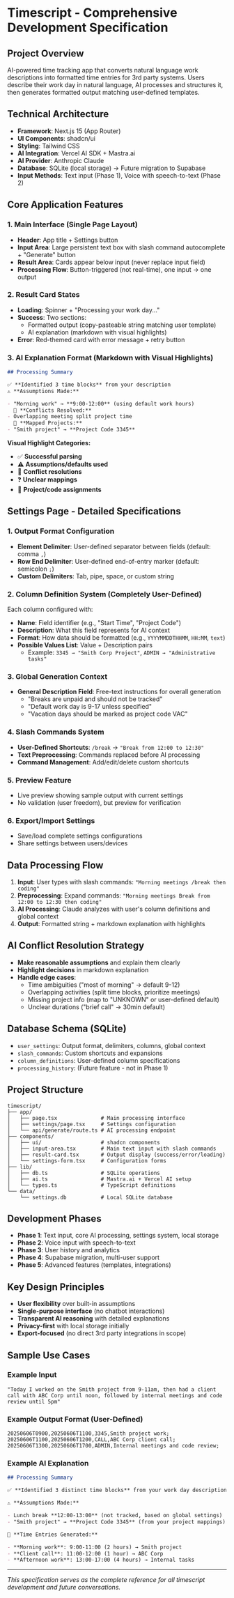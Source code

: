 # Timescript - Comprehensive Development Specification

## Project Overview

AI-powered time tracking app that converts natural language work descriptions into formatted time entries for 3rd party systems. Users describe their work day in natural language, AI processes and structures it, then generates formatted output matching user-defined templates.

## Technical Architecture

- **Framework**: Next.js 15 (App Router)
- **UI Components**: shadcn/ui
- **Styling**: Tailwind CSS
- **AI Integration**: Vercel AI SDK + Mastra.ai
- **AI Provider**: Anthropic Claude
- **Database**: SQLite (local storage) → Future migration to Supabase
- **Input Methods**: Text input (Phase 1), Voice with speech-to-text (Phase 2)

## Core Application Features

### 1. Main Interface (Single Page Layout)

- **Header**: App title + Settings button
- **Input Area**: Large persistent text box with slash command autocomplete + "Generate" button
- **Result Area**: Cards appear below input (never replace input field)
- **Processing Flow**: Button-triggered (not real-time), one input → one output

### 2. Result Card States

- **Loading**: Spinner + "Processing your work day..."
- **Success**: Two sections:
  - Formatted output (copy-pasteable string matching user template)
  - AI explanation (markdown with visual highlights)
- **Error**: Red-themed card with error message + retry button

### 3. AI Explanation Format (Markdown with Visual Highlights)

```markdown
## Processing Summary

✅ **Identified 3 time blocks** from your description
⚠️ **Assumptions Made:**

- "Morning work" → **9:00-12:00** (using default work hours)
  🔀 **Conflicts Resolved:**
- Overlapping meeting split project time
  📝 **Mapped Projects:**
- "Smith project" → **Project Code 3345**
```

**Visual Highlight Categories:**

- ✅ **Successful parsing**
- ⚠️ **Assumptions/defaults used**
- 🔀 **Conflict resolutions**
- ❓ **Unclear mappings**
- 📝 **Project/code assignments**

## Settings Page - Detailed Specifications

### 1. Output Format Configuration

- **Element Delimiter**: User-defined separator between fields (default: comma `,`)
- **Row End Delimiter**: User-defined end-of-entry marker (default: semicolon `;`)
- **Custom Delimiters**: Tab, pipe, space, or custom string

### 2. Column Definition System (Completely User-Defined)

Each column configured with:

- **Name**: Field identifier (e.g., "Start Time", "Project Code")
- **Description**: What this field represents for AI context
- **Format**: How data should be formatted (e.g., `YYYYMMDDTHHMM`, `HH:MM`, `text`)
- **Possible Values List**: Value + Description pairs
  - Example: `3345 → "Smith Corp Project"`, `ADMIN → "Administrative tasks"`

### 3. Global Generation Context

- **General Description Field**: Free-text instructions for overall generation
  - "Breaks are unpaid and should not be tracked"
  - "Default work day is 9-17 unless specified"
  - "Vacation days should be marked as project code VAC"

### 4. Slash Commands System

- **User-Defined Shortcuts**: `/break` → `"Break from 12:00 to 12:30"`
- **Text Preprocessing**: Commands replaced before AI processing
- **Command Management**: Add/edit/delete custom shortcuts

### 5. Preview Feature

- Live preview showing sample output with current settings
- No validation (user freedom), but preview for verification

### 6. Export/Import Settings

- Save/load complete settings configurations
- Share settings between users/devices

## Data Processing Flow

1. **Input**: User types with slash commands: `"Morning meetings /break then coding"`
2. **Preprocessing**: Expand commands: `"Morning meetings Break from 12:00 to 12:30 then coding"`
3. **AI Processing**: Claude analyzes with user's column definitions and global context
4. **Output**: Formatted string + markdown explanation with highlights

## AI Conflict Resolution Strategy

- **Make reasonable assumptions** and explain them clearly
- **Highlight decisions** in markdown explanation
- **Handle edge cases**:
  - Time ambiguities ("most of morning" → default 9-12)
  - Overlapping activities (split time blocks, prioritize meetings)
  - Missing project info (map to "UNKNOWN" or user-defined default)
  - Unclear durations ("brief call" → 30min default)

## Database Schema (SQLite)

- `user_settings`: Output format, delimiters, columns, global context
- `slash_commands`: Custom shortcuts and expansions
- `column_definitions`: User-defined column specifications
- `processing_history`: (Future feature - not in Phase 1)

## Project Structure

```
timescript/
├── app/
│   ├── page.tsx              # Main processing interface
│   ├── settings/page.tsx     # Settings configuration
│   └── api/generate/route.ts # AI processing endpoint
├── components/
│   ├── ui/                   # shadcn components
│   ├── input-area.tsx        # Main text input with slash commands
│   ├── result-card.tsx       # Output display (success/error/loading)
│   └── settings-form.tsx     # Configuration forms
├── lib/
│   ├── db.ts                 # SQLite operations
│   ├── ai.ts                 # Mastra.ai + Vercel AI setup
│   └── types.ts              # TypeScript definitions
└── data/
    └── settings.db           # Local SQLite database
```

## Development Phases

- **Phase 1**: Text input, core AI processing, settings system, local storage
- **Phase 2**: Voice input with speech-to-text
- **Phase 3**: User history and analytics
- **Phase 4**: Supabase migration, multi-user support
- **Phase 5**: Advanced features (templates, integrations)

## Key Design Principles

- **User flexibility** over built-in assumptions
- **Single-purpose interface** (no chatbot interactions)
- **Transparent AI reasoning** with detailed explanations
- **Privacy-first** with local storage initially
- **Export-focused** (no direct 3rd party integrations in scope)

## Sample Use Cases

### Example Input

```
"Today I worked on the Smith project from 9-11am, then had a client call with ABC Corp until noon, followed by internal meetings and code review until 5pm"
```

### Example Output Format (User-Defined)

```
20250606T0900,20250606T1100,3345,Smith project work;
20250606T1100,20250606T1200,CALL,ABC Corp client call;
20250606T1300,20250606T1700,ADMIN,Internal meetings and code review;
```

### Example AI Explanation

```markdown
## Processing Summary

✅ **Identified 3 distinct time blocks** from your work day description

⚠️ **Assumptions Made:**

- Lunch break **12:00-13:00** (not tracked, based on global settings)
- "Smith project" → **Project Code 3345** (from your project mappings)

📝 **Time Entries Generated:**

- **Morning work**: 9:00-11:00 (2 hours) → Smith project
- **Client call**: 11:00-12:00 (1 hour) → ABC Corp
- **Afternoon work**: 13:00-17:00 (4 hours) → Internal tasks
```

---

_This specification serves as the complete reference for all timescript development and future conversations._
